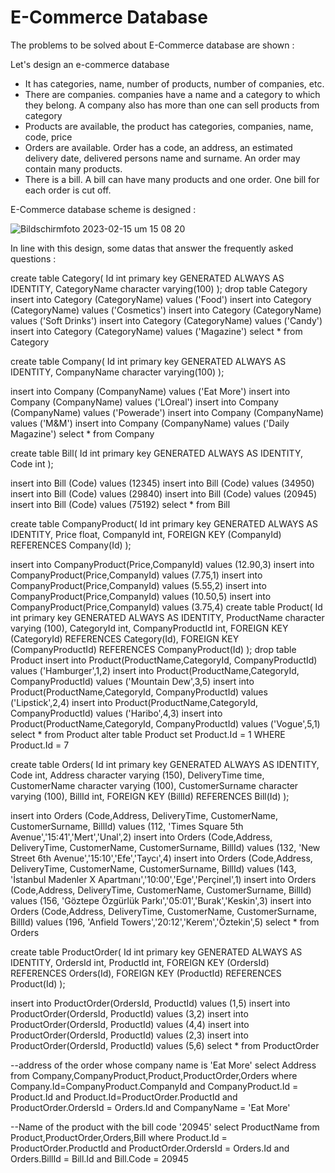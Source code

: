 # E-Commerce Database

The problems to be solved about E-Commerce database are shown :

Let's design an e-commerce database
  -  It has categories, name, number of products, number of companies, etc.
  - There are companies. companies have a name and a category to which they belong. A company also has more than one
  can sell products from category
  - Products are available, the product has categories, companies, name, code, price
  - Orders are available. Order has a code, an address, an estimated delivery date, delivered
  persons name and surname. An order may contain many products.
  - There is a bill. A bill can have many products and one order. One bill for each order is cut off.

E-Commerce database scheme is designed : 

![Bildschirmfoto 2023-02-15 um 15 08 20](https://user-images.githubusercontent.com/120198895/219023503-266c696a-afc6-4639-9795-49dc43b1a29f.png)

In line with this design, some datas that answer the frequently asked questions :

create table Category(
Id int primary key GENERATED ALWAYS AS IDENTITY,
CategoryName character varying(100)
);
drop table Category
insert into Category (CategoryName) values ('Food')
insert into Category (CategoryName) values ('Cosmetics')
insert into Category (CategoryName) values ('Soft Drinks')
insert into Category (CategoryName) values ('Candy')
insert into Category (CategoryName) values ('Magazine')
select * from Category

create table Company(
Id int primary key GENERATED ALWAYS AS IDENTITY,
CompanyName character varying(100)
);

insert into Company (CompanyName) values ('Eat More')
insert into Company (CompanyName) values ('LOreal')
insert into Company (CompanyName) values ('Powerade')
insert into Company (CompanyName) values ('M&M')
insert into Company (CompanyName) values ('Daily Magazine')
select * from Company

create table Bill(
Id int primary key GENERATED ALWAYS AS IDENTITY,
Code int
);

insert into Bill (Code) values (12345)
insert into Bill (Code) values (34950)
insert into Bill (Code) values (29840)
insert into Bill (Code) values (20945)
insert into Bill (Code) values (75192)
select * from Bill

create table CompanyProduct(
Id int primary key GENERATED ALWAYS AS IDENTITY,
Price float,
CompanyId int,
FOREIGN KEY (CompanyId) REFERENCES Company(Id)
);

insert into CompanyProduct(Price,CompanyId) values (12.90,3)
insert into CompanyProduct(Price,CompanyId) values (7.75,1)
insert into CompanyProduct(Price,CompanyId) values (5.55,2)
insert into CompanyProduct(Price,CompanyId) values (10.50,5)
insert into CompanyProduct(Price,CompanyId) values (3.75,4)
create table Product(
Id int primary key GENERATED ALWAYS AS IDENTITY,
ProductName character varying (100),
CategoryId int,
CompanyProductId int,
FOREIGN KEY (CategoryId) REFERENCES Category(Id),
FOREIGN KEY (CompanyProductId) REFERENCES CompanyProduct(Id)
);
drop table Product
insert into Product(ProductName,CategoryId, CompanyProductId) values ('Hamburger',1,2)
insert into Product(ProductName,CategoryId, CompanyProductId) values ('Mountain Dew',3,5)
insert into Product(ProductName,CategoryId, CompanyProductId) values ('Lipstick',2,4)
insert into Product(ProductName,CategoryId, CompanyProductId) values ('Haribo',4,3)
insert into Product(ProductName,CategoryId, CompanyProductId) values ('Vogue',5,1)
select * from Product
alter table Product set Product.Id = 1
WHERE Product.Id = 7

create table Orders(
Id int primary key GENERATED ALWAYS AS IDENTITY,
Code int,
Address character varying (150),
DeliveryTime time,
CustomerName character varying (100),
CustomerSurname character varying (100),
BillId int,
FOREIGN KEY (BillId) REFERENCES Bill(Id)
);

insert into Orders (Code,Address, DeliveryTime, CustomerName, CustomerSurname, BillId) values (112, 'Times Square 5th Avenue','15:41','Mert','Unal',2)
insert into Orders (Code,Address, DeliveryTime, CustomerName, CustomerSurname, BillId) values (132, 'New Street 6th Avenue','15:10','Efe','Taycı',4)
insert into Orders (Code,Address, DeliveryTime, CustomerName, CustomerSurname, BillId) values (143, 'İstanbul Madenler X Apartmanı','10:00','Ege','Perçinel',1)
insert into Orders (Code,Address, DeliveryTime, CustomerName, CustomerSurname, BillId) values (156, 'Göztepe Özgürlük Parkı','05:01','Burak','Keskin',3)
insert into Orders (Code,Address, DeliveryTime, CustomerName, CustomerSurname, BillId) values (196, 'Anfield Towers','20:12','Kerem','Öztekin',5)
select * from Orders

create table ProductOrder(
Id int primary key GENERATED ALWAYS AS IDENTITY,
OrdersId int,
ProductId int,
FOREIGN KEY (OrdersId) REFERENCES Orders(Id),
FOREIGN KEY (ProductId) REFERENCES Product(Id)
);

insert into ProductOrder(OrdersId, ProductId) values (1,5)
insert into ProductOrder(OrdersId, ProductId) values (3,2)
insert into ProductOrder(OrdersId, ProductId) values (4,4)
insert into ProductOrder(OrdersId, ProductId) values (2,3)
insert into ProductOrder(OrdersId, ProductId) values (5,6)
select * from ProductOrder

--address of the order whose company name is 'Eat More'
select Address from Company,CompanyProduct,Product,ProductOrder,Orders
where Company.Id=CompanyProduct.CompanyId
and CompanyProduct.Id = Product.Id
and Product.Id=ProductOrder.ProductId
and ProductOrder.OrdersId = Orders.Id
and CompanyName = 'Eat More'

--Name of the product with the bill code '20945'
select ProductName from Product,ProductOrder,Orders,Bill
where Product.Id = ProductOrder.ProductId
and ProductOrder.OrdersId = Orders.Id
and Orders.BillId = Bill.Id
and Bill.Code = 20945
